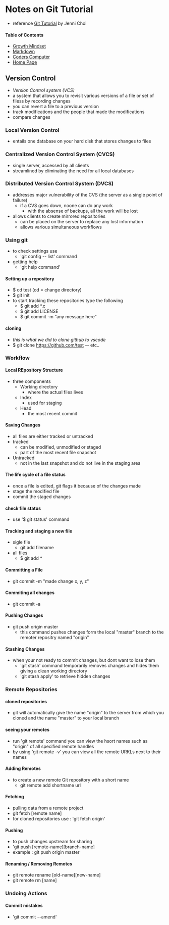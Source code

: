 # Notes on Git Tutorial
* reference [Git Tutorial](https://blog.udemy.com/git-tutorial-a-comprehensive-guide/) by Jenni Choi

#### Table of Contents
* [Growth Mindset](Growth-Mindset.md)
* [Markdown](markdown.md)
* [Coders Computer](coders-computer.md)
* [Home Page](README.md)

## Version Control 
* *Version Control system (VCS)*
* a system that allows you to revisit various versions of a file or set of filess by recording changes
* you can revert a file to a previous version
* track modifications and the people that made the modifications
* compare changes

### Local Version Control
* entails one database on your hard disk that stores changes to files

### Centralized Version Control System (CVCS)

* single server, accessed by all clients
* streamlined by eliminating the need for all local databases

### Distributed Version Control System (DVCS)
* addresses major vulnerability of the CVS (the server as a single point of failure) 
  * if a CVS goes down, noone can do any work
    * with the absense of backups, all the work will be lost
* allows clients to create mirrored repositories
  * can be placed on the server to replace any lost information
  * allows various simultaneous workflows

### Using git 
  * to check settings use
    * 'git config -- list' command 
  * getting help 
    * 'git help command' 
  
#### Setting up a repository
  * $ cd test (cd = change directory)
  * $ git init
  * to start tracking these repositories type the following 
    * $ git add *.c
    * $ git add LICENSE
    * $ git commit -m “any message here”

#### cloning 
  * *this is what we did to clone github to vscode* 
  * $ git clone https://github.com/test -- etc.. 

### Workflow
  #### Local REpository Structure
  * three components 
    * Working directory
      * where the actual files lives
    * Index
      * used for staging
    * Head 
      * the most recent commit

#### Saving Changes
  * all files are either tracked or untracked
  * tracked 
    * can be modified, unmodified or staged
    * part of the most recent file snapshot
  * Untracked
    * not in the last snapshot and do not live in the staging area

#### The life cycle of a file status
  * once a file is edited, git flags it because of the changes made
  * stage the modified file
  * commit the staged changes

#### check file status
  * use '$ git status' command 

#### Tracking and staging a new file
  * sigle file
    * git add filename
  * all files 
    * $ git add *

#### Committing a File
  * git commit -m "made change x, y, z" 

#### Commiting all changes
  * git commit -a

#### Pushing Changes 
  * git push origin master
    * this command pushes changes form the local "master" branch to the remoter repositry named "origin" 

#### Stashing Changes 
  * when your not ready to commit changes, but dont want to lose them 
    * 'git stash' command temporarily removes changes and hides them giving a clean working directory
    * 'git stash apply' to retrieve hidden changes

### Remote Repositories 
#### cloned repositories
  * git will automatically give the name "origin" to the server from which you cloned and the name "master" to your local branch

#### seeing your remotes 
  * run 'git remote' command you can view the hsort names such as "origin" of all specified remote handles
  * by using 'git remote -v' you can view all the remote URKLs next to their names 

#### Adding Remotes
  * to create  a new remote Git repository with a short name 
    * git remote add shortname url

#### Fetching
  * pulling data from a remote project
  * git fetch [remote name]
  * for cloned repositories use : 'git fetch origin'

#### Pushing 
  * to push changes upstream for sharing 
  * 'git push [remote-name][branch-name]
  * example : git push origin master
  
#### Renaming / Removing Remotes 
  * git remote rename [old-name][new-name]
  * git remote rm [name] 

### Undoing Actions
  #### Commit mistakes
  * 'git commit --amend'
